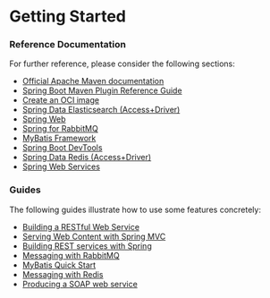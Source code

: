 # Getting Started

### Reference Documentation

For further reference, please consider the following sections:

* [Official Apache Maven documentation](https://maven.apache.org/guides/index.html)
* [Spring Boot Maven Plugin Reference Guide](https://docs.spring.io/spring-boot/docs/2.4.1/maven-plugin/reference/html/)
* [Create an OCI image](https://docs.spring.io/spring-boot/docs/2.4.1/maven-plugin/reference/html/#build-image)
* [Spring Data Elasticsearch (Access+Driver)](https://docs.spring.io/spring-boot/docs/2.4.1/reference/htmlsingle/#boot-features-elasticsearch)
* [Spring Web](https://docs.spring.io/spring-boot/docs/2.4.1/reference/htmlsingle/#boot-features-developing-web-applications)
* [Spring for RabbitMQ](https://docs.spring.io/spring-boot/docs/2.4.1/reference/htmlsingle/#boot-features-amqp)
* [MyBatis Framework](https://mybatis.org/spring-boot-starter/mybatis-spring-boot-autoconfigure/)
* [Spring Boot DevTools](https://docs.spring.io/spring-boot/docs/2.4.1/reference/htmlsingle/#using-boot-devtools)
* [Spring Data Redis (Access+Driver)](https://docs.spring.io/spring-boot/docs/2.4.1/reference/htmlsingle/#boot-features-redis)
* [Spring Web Services](https://docs.spring.io/spring-boot/docs/2.4.1/reference/htmlsingle/#boot-features-webservices)

### Guides

The following guides illustrate how to use some features concretely:

* [Building a RESTful Web Service](https://spring.io/guides/gs/rest-service/)
* [Serving Web Content with Spring MVC](https://spring.io/guides/gs/serving-web-content/)
* [Building REST services with Spring](https://spring.io/guides/tutorials/bookmarks/)
* [Messaging with RabbitMQ](https://spring.io/guides/gs/messaging-rabbitmq/)
* [MyBatis Quick Start](https://github.com/mybatis/spring-boot-starter/wiki/Quick-Start)
* [Messaging with Redis](https://spring.io/guides/gs/messaging-redis/)
* [Producing a SOAP web service](https://spring.io/guides/gs/producing-web-service/)

